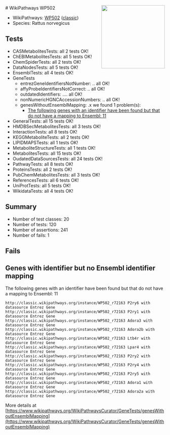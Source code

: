 <img style="float: right; width: 200px" src="https://upload.wikimedia.org/wikipedia/commons/thumb/8/83/Wplogo_with_text_500.png/640px-Wplogo_with_text_500.png" />
# WikiPathways WP502

* WikiPathways: [WP502](https://wikipathways.org/pathways/WP502) ([classic](https://classic.wikipathways.org/instance/WP502))
* Species: Rattus norvegicus
## Tests
* CASMetabolitesTests: all 2 tests OK!
* ChEBIMetabolitesTests: all 5 tests OK!
* ChemSpiderTests: all 2 tests OK!
* DataNodesTests: all 5 tests OK!
* EnsemblTests: all 4 tests OK!
* GeneTests
    * entrezGeneIdentifiersNotNumber: .. all OK!
    * affyProbeIdentifiersNotCorrect: .. all OK!
    * outdatedIdentifiers: .... all OK!
    * nonNumericHGNCAccessionNumbers: .. all OK!
    * genesWithoutEnsemblMapping: .x we found 1 problem(s):
        * [The following genes with an identifier have been found but that do not have a mapping to Ensembl: 11](#c4e5430e)
* GeneralTests: all 15 tests OK!
* HMDBSecMetabolitesTests: all 3 tests OK!
* InteractionTests: all 8 tests OK!
* KEGGMetaboliteTests: all 2 tests OK!
* LIPIDMAPSTests: all 1 tests OK!
* MetaboliteStructureTests: all 1 tests OK!
* MetabolitesTests: all 15 tests OK!
* OudatedDataSourcesTests: all 24 tests OK!
* PathwayTests: all 8 tests OK!
* ProteinsTests: all 2 tests OK!
* PubChemMetabolitesTests: all 3 tests OK!
* ReferencesTests: all 6 tests OK!
* UniProtTests: all 5 tests OK!
* WikidataTests: all 4 tests OK!


## Summary

* Number of test classes: 20
* Number of tests: 120
* Number of assertions: 241
* Number of fails: 1

## Fails

<a name="c4e5430e" />

## Genes with identifier but no Ensembl identifier mapping

The following genes with an identifier have been found but that do not have a mapping to Ensembl: 11
```
http://classic.wikipathways.org/instance/WP502_r72163 P2ry6 with datasource Entrez Gene
http://classic.wikipathways.org/instance/WP502_r72163 P2ry1 with datasource Entrez Gene
http://classic.wikipathways.org/instance/WP502_r72163 Adora3 with datasource Entrez Gene
http://classic.wikipathways.org/instance/WP502_r72163 Adora2b with datasource Entrez Gene
http://classic.wikipathways.org/instance/WP502_r72163 Ltb4r with datasource Entrez Gene
http://classic.wikipathways.org/instance/WP502_r72163 Lpar4 with datasource Entrez Gene
http://classic.wikipathways.org/instance/WP502_r72163 P2ry2 with datasource Entrez Gene
http://classic.wikipathways.org/instance/WP502_r72163 P2ry4 with datasource Entrez Gene
http://classic.wikipathways.org/instance/WP502_r72163 P2ry5 with datasource Entrez Gene
http://classic.wikipathways.org/instance/WP502_r72163 Adora1 with datasource Entrez Gene
http://classic.wikipathways.org/instance/WP502_r72163 Adora2a with datasource Entrez Gene
```

More details at [https://www.wikipathways.org/WikiPathwaysCurator/GeneTests/genesWithoutEnsemblMapping](https://www.wikipathways.org/WikiPathwaysCurator/GeneTests/genesWithoutEnsemblMapping)

